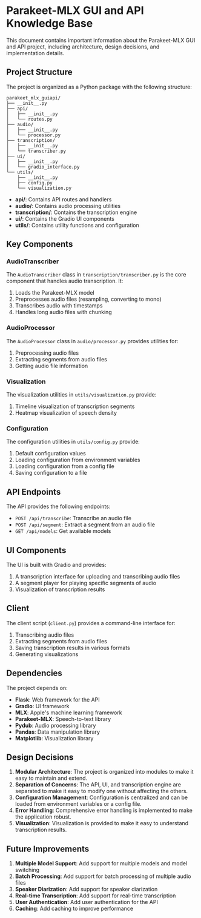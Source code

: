 # Parakeet-MLX GUI and API Knowledge Base

This document contains important information about the Parakeet-MLX GUI and API project, including architecture, design decisions, and implementation details.

## Project Structure

The project is organized as a Python package with the following structure:

```
parakeet_mlx_guiapi/
├── __init__.py
├── api/
│   ├── __init__.py
│   └── routes.py
├── audio/
│   ├── __init__.py
│   └── processor.py
├── transcription/
│   ├── __init__.py
│   └── transcriber.py
├── ui/
│   ├── __init__.py
│   └── gradio_interface.py
└── utils/
    ├── __init__.py
    ├── config.py
    └── visualization.py
```

- **api/**: Contains API routes and handlers
- **audio/**: Contains audio processing utilities
- **transcription/**: Contains the transcription engine
- **ui/**: Contains the Gradio UI components
- **utils/**: Contains utility functions and configuration

## Key Components

### AudioTranscriber

The `AudioTranscriber` class in `transcription/transcriber.py` is the core component that handles audio transcription. It:

1. Loads the Parakeet-MLX model
2. Preprocesses audio files (resampling, converting to mono)
3. Transcribes audio with timestamps
4. Handles long audio files with chunking

### AudioProcessor

The `AudioProcessor` class in `audio/processor.py` provides utilities for:

1. Preprocessing audio files
2. Extracting segments from audio files
3. Getting audio file information

### Visualization

The visualization utilities in `utils/visualization.py` provide:

1. Timeline visualization of transcription segments
2. Heatmap visualization of speech density

### Configuration

The configuration utilities in `utils/config.py` provide:

1. Default configuration values
2. Loading configuration from environment variables
3. Loading configuration from a config file
4. Saving configuration to a file

## API Endpoints

The API provides the following endpoints:

- `POST /api/transcribe`: Transcribe an audio file
- `POST /api/segment`: Extract a segment from an audio file
- `GET /api/models`: Get available models

## UI Components

The UI is built with Gradio and provides:

1. A transcription interface for uploading and transcribing audio files
2. A segment player for playing specific segments of audio
3. Visualization of transcription results

## Client

The client script (`client.py`) provides a command-line interface for:

1. Transcribing audio files
2. Extracting segments from audio files
3. Saving transcription results in various formats
4. Generating visualizations

## Dependencies

The project depends on:

- **Flask**: Web framework for the API
- **Gradio**: UI framework
- **MLX**: Apple's machine learning framework
- **Parakeet-MLX**: Speech-to-text library
- **Pydub**: Audio processing library
- **Pandas**: Data manipulation library
- **Matplotlib**: Visualization library

## Design Decisions

1. **Modular Architecture**: The project is organized into modules to make it easy to maintain and extend.
2. **Separation of Concerns**: The API, UI, and transcription engine are separated to make it easy to modify one without affecting the others.
3. **Configuration Management**: Configuration is centralized and can be loaded from environment variables or a config file.
4. **Error Handling**: Comprehensive error handling is implemented to make the application robust.
5. **Visualization**: Visualization is provided to make it easy to understand transcription results.

## Future Improvements

1. **Multiple Model Support**: Add support for multiple models and model switching
2. **Batch Processing**: Add support for batch processing of multiple audio files
3. **Speaker Diarization**: Add support for speaker diarization
4. **Real-time Transcription**: Add support for real-time transcription
5. **User Authentication**: Add user authentication for the API
6. **Caching**: Add caching to improve performance

